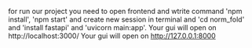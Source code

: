 for run our project you need to open frontend and wtrite command 'npm install', 'npm start' and create new session in terminal and 'cd norm_fold' and 'install fastapi' and 'uvicorn main:app'.
Your gui will open on http://localhost:3000/
Your gui will open on http://127.0.0.1:8000
